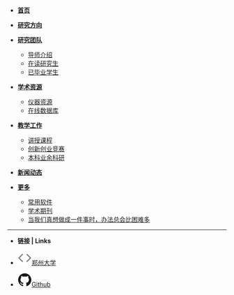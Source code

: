 - [**首页**](readme.md)

- [**研究方向**](docs/research.md)
  
- [**研究团队**](docs/研究团队.md)
  
  - [导师介绍](docs/teacher.md)
  - [在读研究生](docs/undergraduate.md)
  - [已毕业学生](docs/graduate.md)
  
- [**学术资源**](docs/scholar.md)

  - [仪器资源](docs/instrument.md)
  - [在线数据库](docs/lib.md)

- [**教学工作**](docs/teaching.md)

  - [讲授课程](docs/courses.md)
  - [创新创业竞赛](docs/undergraduate_competition.md)
  - [本科业余科研](docs/undergraduate_research.md)

- [**新闻动态**](docs/news.md)

- [**更多**](docs/more.md)

  - [常用软件](docs/soft.md)
  - [学术期刊](docs/journal.md)
  - [当我们真想做成一件事时，办法总会比困难多](docs/jiangchen.md)

- ------

- **链接 | Links**

- [![Code](image/code.svg)郑州大学](http://www.zzu.edu.cn)

- [![Github](image/github.svg)Github](https://github.com/chendi20082009/docsify)

